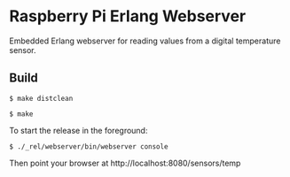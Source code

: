 Raspberry Pi Erlang Webserver
=====

Embedded Erlang webserver for reading values from a digital temperature sensor.

Build
-----

    $ make distclean
    
    $ make

To start the release in the foreground:

    $ ./_rel/webserver/bin/webserver console
    
Then point your browser at http://localhost:8080/sensors/temp